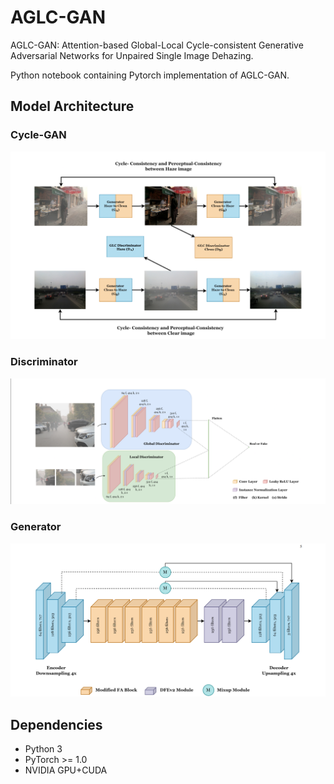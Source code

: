 # AGLC-GAN
AGLC-GAN: Attention-based Global-Local Cycle-consistent Generative Adversarial Networks for Unpaired Single Image Dehazing.

Python notebook containing Pytorch implementation of AGLC-GAN.

## Model Architecture

### Cycle-GAN
![App Screenshot](samples/mymodel_cycle.png)

### Discriminator
![App Screenshot](samples/mymodel_discriminator.png)

### Generator
![App Screenshot](samples/mymodel_generator.png)

## Dependencies

- Python 3
- PyTorch >= 1.0
- NVIDIA GPU+CUDA
